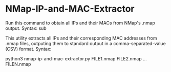 # NMap-IP-and-MAC-Extractor
Run this command to obtain all IPs and their MACs from NMap's .nmap output.  Syntax:  sub

This utility extracts all IPs and their corresponding MAC addresses from .nmap files, outputing them to standard output in a comma-separated-value (CSV) format.
Syntax:

python3 nmap-ip-and-mac-extractor.py FILE1.nmap FILE2.nmap ... FILEN.nmap
